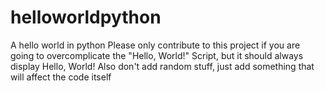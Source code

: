# helloworldpython
A hello world in python
Please only contribute to this project if you are going to overcomplicate the "Hello, World!" Script, but it should always display Hello, World!
Also don't add random stuff, just add something that will affect the code itself
